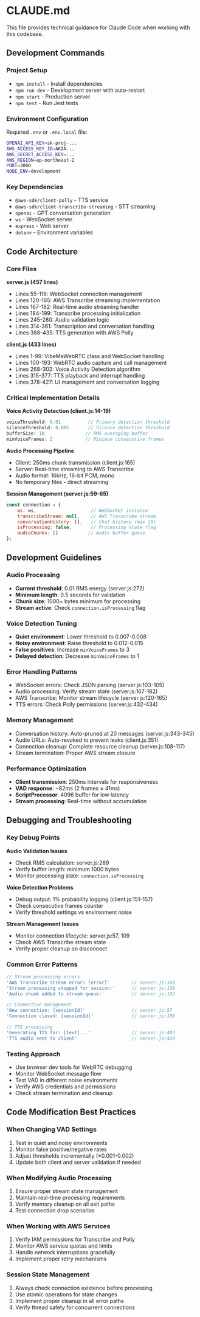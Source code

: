 # CLAUDE.md

This file provides technical guidance for Claude Code when working with this codebase.

## Development Commands

### Project Setup
- `npm install` - Install dependencies
- `npm run dev` - Development server with auto-restart
- `npm start` - Production server
- `npm test` - Run Jest tests

### Environment Configuration
Required `.env` or `.env.local` file:
```bash
OPENAI_API_KEY=sk-proj-...
AWS_ACCESS_KEY_ID=AKIA...
AWS_SECRET_ACCESS_KEY=...
AWS_REGION=ap-northeast-2
PORT=3000
NODE_ENV=development
```

### Key Dependencies
- `@aws-sdk/client-polly` - TTS service
- `@aws-sdk/client-transcribe-streaming` - STT streaming
- `openai` - GPT conversation generation
- `ws` - WebSocket server
- `express` - Web server
- `dotenv` - Environment variables

## Code Architecture

### Core Files
**server.js (457 lines)**
- Lines 55-118: WebSocket connection management
- Lines 120-165: AWS Transcribe streaming implementation
- Lines 167-182: Real-time audio streaming handler
- Lines 184-199: Transcribe processing initialization
- Lines 245-280: Audio validation logic
- Lines 314-361: Transcription and conversation handling
- Lines 388-435: TTS generation with AWS Polly

**client.js (433 lines)**
- Lines 1-99: VibeMeWebRTC class and WebSocket handling
- Lines 100-193: WebRTC audio capture and call management
- Lines 268-302: Voice Activity Detection algorithm
- Lines 315-377: TTS playback and interrupt handling
- Lines 378-427: UI management and conversation logging

### Critical Implementation Details

**Voice Activity Detection (client.js:14-19)**
```javascript
voiceThreshold: 0.01          // Primary detection threshold
silenceThreshold: 0.005       // Silence detection threshold
bufferSize: 10               // RMS averaging buffer
minVoiceFrames: 2            // Minimum consecutive frames
```

**Audio Processing Pipeline**
- Client: 250ms chunk transmission (client.js:165)
- Server: Real-time streaming to AWS Transcribe
- Audio format: 16kHz, 16-bit PCM, mono
- No temporary files - direct streaming

**Session Management (server.js:59-65)**
```javascript
const connection = {
    ws: ws,                    // WebSocket instance
    transcribeStream: null,    // AWS Transcribe stream
    conversationHistory: [],   // Chat history (max 20)
    isProcessing: false,       // Processing state flag
    audioChunks: []           // Audio buffer queue
};
```

## Development Guidelines

### Audio Processing
- **Current threshold**: 0.01 RMS energy (server.js:272)
- **Minimum length**: 0.5 seconds for validation
- **Chunk size**: 1000+ bytes minimum for processing
- **Stream active**: Check `connection.isProcessing` flag

### Voice Detection Tuning
- **Quiet environment**: Lower threshold to 0.007-0.008
- **Noisy environment**: Raise threshold to 0.012-0.015
- **False positives**: Increase `minVoiceFrames` to 3
- **Delayed detection**: Decrease `minVoiceFrames` to 1

### Error Handling Patterns
- WebSocket errors: Check JSON parsing (server.js:103-105)
- Audio processing: Verify stream state (server.js:167-182)
- AWS Transcribe: Monitor stream lifecycle (server.js:120-165)
- TTS errors: Check Polly permissions (server.js:432-434)

### Memory Management
- Conversation history: Auto-pruned at 20 messages (server.js:343-345)
- Audio URLs: Auto-revoked to prevent leaks (client.js:351)
- Connection cleanup: Complete resource cleanup (server.js:108-117)
- Stream termination: Proper AWS stream closure

### Performance Optimization
- **Client transmission**: 250ms intervals for responsiveness
- **VAD response**: ~82ms (2 frames × 41ms)
- **ScriptProcessor**: 4096 buffer for low latency
- **Stream processing**: Real-time without accumulation

## Debugging and Troubleshooting

### Key Debug Points
**Audio Validation Issues**
- Check RMS calculation: server.js:269
- Verify buffer length: minimum 1000 bytes
- Monitor processing state: `connection.isProcessing`

**Voice Detection Problems**
- Debug output: 1% probability logging (client.js:151-157)
- Check consecutive frames counter
- Verify threshold settings vs environment noise

**Stream Management Issues**
- Monitor connection lifecycle: server.js:57, 109
- Check AWS Transcribe stream state
- Verify proper cleanup on disconnect

### Common Error Patterns
```javascript
// Stream processing errors
'AWS Transcribe stream error: [error]'        // server.js:163
'Stream processing stopped for session:'      // server.js:139
'Audio chunk added to stream queue:'          // server.js:182

// Connection management
'New connection: [sessionId]'                 // server.js:57
'Connection closed: [sessionId]'              // server.js:109

// TTS processing
'Generating TTS for: [text]...'               // server.js:403
'TTS audio sent to client'                    // server.js:429
```

### Testing Approach
- Use browser dev tools for WebRTC debugging
- Monitor WebSocket message flow
- Test VAD in different noise environments
- Verify AWS credentials and permissions
- Check stream termination and cleanup

## Code Modification Best Practices

### When Changing VAD Settings
1. Test in quiet and noisy environments
2. Monitor false positive/negative rates
3. Adjust thresholds incrementally (±0.001-0.002)
4. Update both client and server validation if needed

### When Modifying Audio Processing
1. Ensure proper stream state management
2. Maintain real-time processing requirements
3. Verify memory cleanup on all exit paths
4. Test connection drop scenarios

### When Working with AWS Services
1. Verify IAM permissions for Transcribe and Polly
2. Monitor AWS service quotas and limits
3. Handle network interruptions gracefully
4. Implement proper retry mechanisms

### Session State Management
1. Always check connection existence before processing
2. Use atomic operations for state changes
3. Implement proper cleanup in all error paths
4. Verify thread safety for concurrent connections
